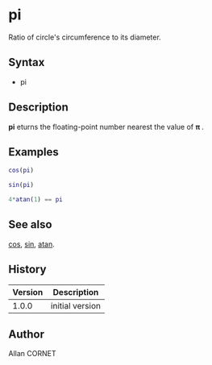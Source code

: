 

# pi

Ratio of circle's circumference to its diameter.

## Syntax

- pi

## Description


  <p><b>pi</b> eturns the floating-point number nearest the value of <b>π </b>.</p>


## Examples

```matlab
cos(pi)
```
```matlab
sin(pi)
```
```matlab
4*atan(1) == pi
```

## See also

[cos](../trigonometric_functions/cos.md), [sin](../trigonometric_functions/sin.md), [atan](../trigonometric_functions/atan.md).
## History

|Version|Description|
|------|------|
|1.0.0|initial version|


## Author

Allan CORNET



